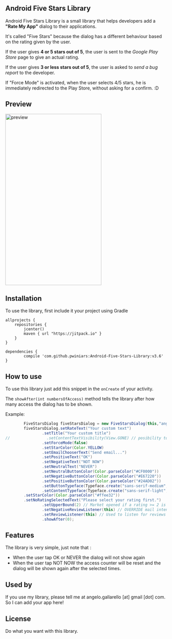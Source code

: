 ## Android Five Stars Library

Android Five Stars Library is a small library that helps developers add a **"Rate My App"** dialog to their applications.

It's called "Five Stars" because the dialog has a different behaviour based on the rating given by the user.

If the user gives **4 or 5 stars out of 5**, the user is sent to the *Google Play Store* page to give an actual rating.

If the user gives **3 or less stars out of 5**, the user is asked to *send a bug report* to the developer.

If "Force Mode" is activated, when the user selects 4/5 stars, he is immediately redirected to the Play Store, without asking for a confirm. :D

## Preview


<img src="screen.jpeg" alt="preview" width="300" height="533">




## Installation

To use the library, first include it your project using Gradle


    allprojects {
        repositories {
            jcenter()
            maven { url "https://jitpack.io" }
        }
    }

	dependencies {
	        compile 'com.github.pwiniars:Android-Five-Stars-Library:v3.6'
	}



## How to use
To use this library just add this snippet in the `onCreate` of your activity.

The `showAfter(int numbersOfAccess)` method tells the library after how many access the dialog has to be shown.

Example:

```java
        FiveStarsDialog fiveStarsDialog = new FiveStarsDialog(this,"angelo.gallarello@gmail.com");
        fiveStarsDialog.setRateText("Your custom text")
                .setTitle("Your custom title")
//                .setContentTextVisibility(View.GONE) // posibility to hide subtitle
                .setForceMode(false)
                .setStarColor(Color.YELLOW)
                .setEmailChooserText("Send email...")
                .setPositiveText("OK")
                .setNegativeText("NOT NOW")
                .setNeutralText("NEVER")
                .setNeutralButtonColor(Color.parseColor("#CF0000"))
                .setNegativeButtonColor(Color.parseColor("#E67220"))
                .setPositiveButtonColor(Color.parseColor("#24AD02"))
                .setButtonTypeface(Typeface.create("sans-serif-medium", Typeface.NORMAL))
                .setContentTypeface(Typeface.create("sans-serif-light", Typeface.NORMAL))
		.setStarColor(Color.parseColor("#ffee32"))
		.setNoRatingSelectedText("Please select your rating first.")
                .setUpperBound(2) // Market opened if a rating >= 2 is selected
                .setNegativeReviewListener(this) // OVERRIDE mail intent for negative review
                .setReviewListener(this) // Used to listen for reviews (if you want to track them )
                .showAfter(0);
```
## Features

The library is very simple, just note that :
* When the user tap OK or NEVER the dialog will not show again
* When the user tap NOT NOW the access counter will be reset and the dialog will be shown again after the selected times.

## Used by

If you use my library, please tell me at angelo.gallarello [at] gmail [dot] com.
So I can add your app here!


## License

Do what you want with this library.
